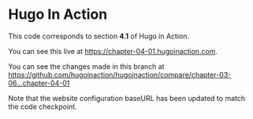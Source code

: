 Hugo In Action
===============

This code corresponds to section **4.1** of Hugo in Action.

You can see this live at https://chapter-04-01.hugoinaction.com.

You can see the changes made in this branch at https://github.com/hugoinaction/hugoinaction/compare/chapter-03-06...chapter-04-01

Note that the website configuration baseURL has been updated to match the code checkpoint.

